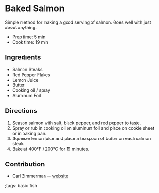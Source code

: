 # Baked Salmon

Simple method for making a good serving of salmon. Goes well with just about
anything.

- Prep time: 5 min
- Cook time: 19 min

## Ingredients

- Salmon Steaks
- Red Pepper Flakes
- Lemon Juice
- Butter
- Cooking oil / spray
- Aluminum Foil

## Directions

1. Season salmon with salt, black pepper, and red pepper to taste.
2. Spray or rub in cooking oil on aluminum foil and place on cookie sheet or in
   baking pan.
3. Squeeze lemon juice and place a teaspoon of butter on each salmon steak.
4. Bake at 400°F / 200°C for 19 minutes.


## Contribution

- Carl Zimmerman -- [website](https://codingwithcarl.com)

;tags: basic fish
